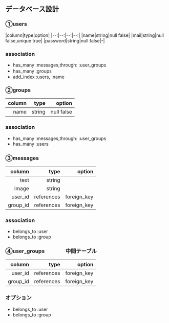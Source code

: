 ## データベース設計

### ①users


|column|type|option|
|--:|--:|--:|--:|
|name|string|null false|
|mail|string|null false,unique true|
|password|string|null false|-|




### association
* has_many :messages,through: :user_groups
* has_many :groups　
* add_index :users,  :name

### ②groups


|column|type|option|
|--:|--:|--:|
|name|string|null false|


### association
* has_many :messages,through: :user_groups
* has_many :users

### ③messages　

|column|type|option|
|--:|--:|--:|
|text|string||
|image|string||
|user_id|references|foreign_key|
|group_id|references|foreign_key|


### association
* belongs_to :user
* belongs_to :group

### ④user_groups　　　　中間テーブル

|column|type|option|
|--:|--:|--:|
|user_id|references|foreign_key|
|group_id|references|foreign_key|

### オプション
* belongs_to :user
* belongs_to :group

